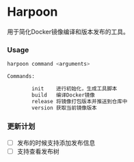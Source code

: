 Harpoon
===

用于简化Docker镜像编译和版本发布的工具。

### Usage

``` bash
harpoon command <arguments>

Commands:

        init    进行初始化，生成工具脚本
        build   编译Docker镜像
        release 将镜像打包版本并推送到仓库中
        version 获取当前镜像版本
```

### 更新计划

* [ ] 发布的时候支持添加发布信息
* [ ] 支持查看发布树
